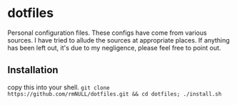 # dotfiles
Personal configuration files. These configs have come from various sources.
I have tried to allude the sources at appropriate places. 
If anything has been left out, it's due to my negligence, please feel free to point out.

## Installation
copy this into your shell.
`git clone https://github.com/rmNULL/dotfiles.git && cd dotfiles; ./install.sh`
